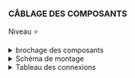 ###  CÂBLAGE DES COMPOSANTS
Niveau :star:
<details>
  <summary>brochage des composants</summary><br>
  
> <details>
>  <summary>TMP36</summary><br>
>  
> ![Brochage](https://github.com/Dmtmgrls/RPi_spi_mcp3002/blob/main/Documents/PICTURES/TMP36DZ_Pins.png)<br><br>
> </details>
>
> <details>
>  <summary>MCP3002</summary><br>
>  
> ![Brochage](https://github.com/Dmtmgrls/RPi_spi_mcp3002/blob/main/Documents/PICTURES/MCP3002_pins.png)<br><br>
> </details>
>
> <details>
>  <summary>Raspberry</summary><br>
>  
> ![Brochage](https://github.com/Dmtmgrls/RPi_spi_mcp3002/blob/main/Documents/PICTURES/Raspberry_pin_GPIO.png)<br><br>
> </details>
</details>

<details>
  <summary>Schéma de montage</summary><br>
  
![Brochage](https://github.com/Dmtmgrls/RPi_spi_mcp3002/blob/main/Documents/PICTURES/Schema_montage_Etape_1.png)<br><br>
</details>

<details>
  <summary>Tableau des connexions</summary><br>
  
| Broches<br> TMP16 | Broches <br>MCP3002 |  Broches<br>Pi 3B+ |
|-------------------|---------------------|--------------------|
|  :no_entry:       |  1 (CS)             |  24 (CE0)          |
|  2 (Vout)         |  2 (CH0)            |  :no_entry:                |
|  :no_entry:       |  3 (CH1)            |  :no_entry:        |
|  3 (GND)          |  4 (Vss)            |  25 (Masse)        |
|  :no_entry:       |  5 (MOSI)           |  19                |
|  :no_entry:       |  6 (MISO)           |  21                |
|  :no_entry:       |  7 (CLK)            |  23                |
|  1 (VS+)          |  8 (VDD/Vref)       |  17 (<b>3.3V</b>)  |

</details>
